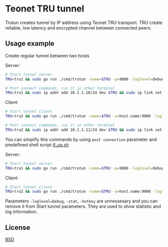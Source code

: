 # Teonet TRU tunnel

Trutun creates tunnel by IP address using Teonet TRU transport. TRU create reliable, low latency and encrypted channel between connected peers.

## Usage example

Create regular tunnel between two hosts

Server:
```bash
# Start tunnel server
TRU=tru1 && sudo go run ./cmd/trutun -name=$TRU -p=9000 -loglevel=Debug -stat -hotkey

# Post connect commands, run it in other terminal
TRU=tru1 && sudo ip addr add 10.1.1.10/24 dev $TRU && sudo ip link set up dev $TRU
```

Client:

```bash
# Start tunnel client
TRU=tru2 && sudo go run ./cmd/trutun -name=$TRU -a=host.name:9000 -loglevel=Debug -stat -hotkey

# Post connect commands, run it in other terminal
TRU=tru2 && sudo ip addr add 10.1.1.11/24 dev $TRU && sudo ip link set up dev $TRU
```

You can simplify this commands by using ```post connection``` parameter and predefined shell script [if_up.sh](if_up.sh)

Server:
```bash
# Start tunnel server
TRU=tru1 && sudo go run ./cmd/trutun -name=$TRU -p=9000 -loglevel=Debug -stat -hotkey -pc="./if_up.sh $TRU 10.1.1.10/24"
```

Client:
```bash
# Start tunnel client
TRU=tru2 && sudo go run ./cmd/trutun -name=$TRU -a=host.name:9000 -loglevel=Debug -stat -hotkey -pc="./if_up.sh $TRU 10.1.1.11/24"
```

Parameters ```-loglevel=Debug```, ```-stat```, ```-hotkey``` are unnessesary and you can remove it from Start tunnel parameters. They are used to show statistic and log information.

## License

[BSD](LICENSE)
